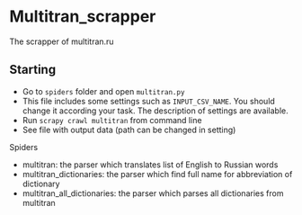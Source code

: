 # Multitran_scrapper
The scrapper of multitran.ru

## Starting
- Go to `spiders` folder and open `multitran.py`
- This file includes some settings such as `INPUT_CSV_NAME`. You should change it according your task. The description of settings are available.
- Run `scrapy crawl multitran` from command line
- See file with output data (path can be changed in setting)

Spiders
- multitran: the parser which translates list of English to Russian words
- multitran_dictionaries: the parser which find full name for abbreviation of dictionary
- multitran_all_dictionaries: the parser which parses all dictionaries from multitran
